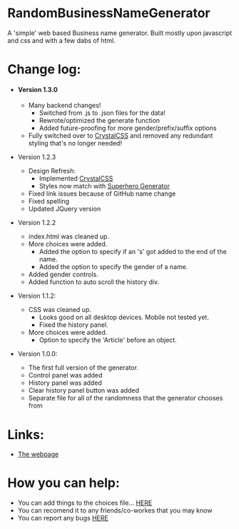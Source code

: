 # RandomBusinessNameGenerator
A 'simple' web based Business name generator. Built mostly upon javascript and css and with a few dabs of html.

# Change log:
* #### Version 1.3.0
  * Many backend changes!
    * Switched from .js to .json files for the data!
    * Rewrote/optimized the generate function
    * Added future-proofing for more gender/prefix/suffix options
  * Fully switched over to [CrystalCSS](https://github.com/crystalcss/crystalcss) and removed any redundant styling that's no longer needed!
* Version 1.2.3
  * Design Refresh:
    * Implemented [CrystalCSS](https://github.com/crystalcss/crystalcss)
    * Styles now match with [Superhero Generator](https://github.com/jtw-r/SuperheroGenerator)
  * Fixed link issues because of GitHub name change
  * Fixed spelling
  * Updated JQuery version
* Version 1.2.2
  * index.html was cleaned up.
  * More choices were added.
    * Added the option to specify if an 's' got added to the end of the name.
    * Added the option to specify the gender of a name.
  * Added gender controls.
  * Added function to auto scroll the history div.

* Version 1.1.2:
  * CSS was cleaned up.
  	* Looks good on all desktop devices. Mobile not tested yet.
  	* Fixed the history panel.
  * More choices were added.
  	* Option to specify the 'Article' before an object.

* Version 1.0.0:
  * The first full version of the generator.
  * Control panel was added
  * History panel was added
  * Clear history panel button was added
  * Separate file for all of the randomness that the generator chooses from
  
# Links:
- [The webpage](https://rbng.jtw-r.com)

# How you can help:
* You can add things to the choices file... [HERE](https://github.com/jtw-r/rbng/blob/master/choices.js)
* You can recomend it to any friends/co-workes that you may know
* You can report any bugs [HERE](https://github.com/jtw-r/rbng/issues/new)
